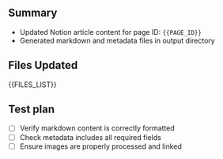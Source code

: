 ## Summary
- Updated Notion article content for page ID: `{{PAGE_ID}}`
- Generated markdown and metadata files in output directory

## Files Updated
{{FILES_LIST}}

## Test plan
- [ ] Verify markdown content is correctly formatted
- [ ] Check metadata includes all required fields
- [ ] Ensure images are properly processed and linked